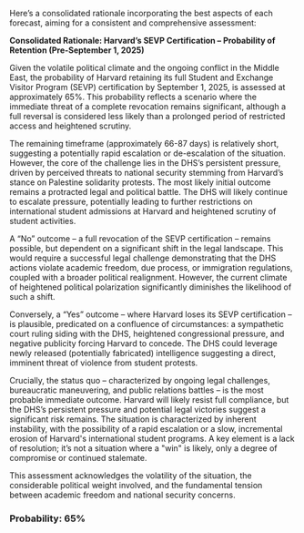 Here’s a consolidated rationale incorporating the best aspects of each forecast, aiming for a consistent and comprehensive assessment:

**Consolidated Rationale: Harvard’s SEVP Certification – Probability of Retention (Pre-September 1, 2025)**

Given the volatile political climate and the ongoing conflict in the Middle East, the probability of Harvard retaining its full Student and Exchange Visitor Program (SEVP) certification by September 1, 2025, is assessed at approximately 65%. This probability reflects a scenario where the immediate threat of a complete revocation remains significant, although a full reversal is considered less likely than a prolonged period of restricted access and heightened scrutiny.

The remaining timeframe (approximately 66-87 days) is relatively short, suggesting a potentially rapid escalation or de-escalation of the situation. However, the core of the challenge lies in the DHS’s persistent pressure, driven by perceived threats to national security stemming from Harvard’s stance on Palestine solidarity protests. The most likely initial outcome remains a protracted legal and political battle. The DHS will likely continue to escalate pressure, potentially leading to further restrictions on international student admissions at Harvard and heightened scrutiny of student activities.

A “No” outcome – a full revocation of the SEVP certification – remains possible, but dependent on a significant shift in the legal landscape. This would require a successful legal challenge demonstrating that the DHS actions violate academic freedom, due process, or immigration regulations, coupled with a broader political realignment. However, the current climate of heightened political polarization significantly diminishes the likelihood of such a shift.

Conversely, a “Yes” outcome – where Harvard loses its SEVP certification – is plausible, predicated on a confluence of circumstances:  a sympathetic court ruling siding with the DHS, heightened congressional pressure, and negative publicity forcing Harvard to concede.  The DHS could leverage newly released (potentially fabricated) intelligence suggesting a direct, imminent threat of violence from student protests.

Crucially, the status quo – characterized by ongoing legal challenges, bureaucratic maneuvering, and public relations battles – is the most probable immediate outcome.  Harvard will likely resist full compliance, but the DHS’s persistent pressure and potential legal victories suggest a significant risk remains.  The situation is characterized by inherent instability, with the possibility of a rapid escalation or a slow, incremental erosion of Harvard's international student programs. A key element is a lack of resolution; it’s not a situation where a "win" is likely, only a degree of compromise or continued stalemate. 

This assessment acknowledges the volatility of the situation, the considerable political weight involved, and the fundamental tension between academic freedom and national security concerns.


### Probability: 65%